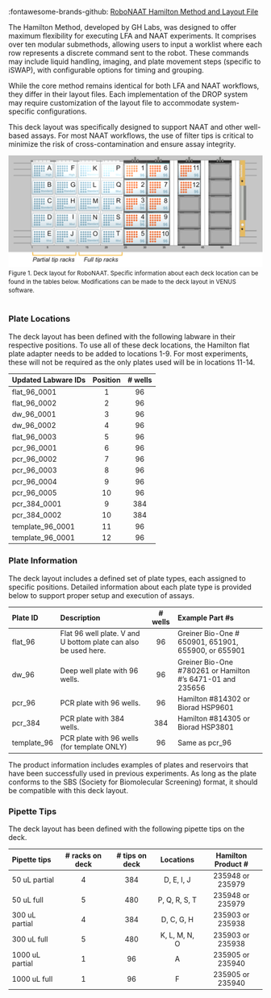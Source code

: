 :fontawesome-brands-github: [RoboNAAT Hamilton Method and Layout File](RoboNAAT.pkg) 

The Hamilton Method, developed by GH Labs, was designed to offer maximum flexibility for executing LFA and NAAT experiments. It comprises over ten modular submethods, allowing users to input a worklist where each row represents a discrete command sent to the robot. These commands may include liquid handling, imaging, and plate movement steps (specific to iSWAP), with configurable options for timing and grouping.

While the core method remains identical for both LFA and NAAT workflows, they differ in their layout files. Each implementation of the DROP system may require customization of the layout file to accommodate system-specific configurations.

This deck layout was specifically designed to support NAAT and other well-based assays. For most NAAT workflows, the use of filter tips is critical to minimize the risk of cross-contamination and ensure assay integrity.

![NAAT Deck Layout](./images/NAAT_Deck_Layout.png) <br>
<small> Figure 1. Deck layout for RoboNAAT. Specific information about each deck location can be found in the tables below. Modifications can be made to the deck layout in VENUS software. </small> <br><br>

### Plate Locations
The deck layout has been defined with the following labware in their respective positions. To use all of these deck locations, the Hamilton flat plate adapter needs to be added to locations 1-9. For most experiments, these will not be required as the only plates used will be in locations 11-14. 

| Updated Labware IDs        | Position      | # wells       |
| :------------------------- | :-----------: | :-----------: |
| flat_96_0001               | 1             | 96            |
| flat_96_0002               | 2             | 96            |
| dw_96_0001                 | 3             | 96            |
| dw_96_0002                 | 4             | 96            |
| flat_96_0003               | 5             | 96            |
| pcr_96_0001                | 6             | 96            |
| pcr_96_0002                | 7             | 96            |
| pcr_96_0003                | 8             | 96            |
| pcr_96_0004                | 9             | 96            |
| pcr_96_0005                | 10            | 96            |
| pcr_384_0001               | 9             | 384           |
| pcr_384_0002               | 10            | 384           |
| template_96_0001           | 11            | 96            |
| template_96_0001           | 12            | 96            |


### Plate Information

The deck layout includes a defined set of plate types, each assigned to specific positions. Detailed information about each plate type is provided below to support proper setup and execution of assays.

| Plate ID    | Description      | # wells       | Example Part #s     |
| :---------- | :---------------------------------- | :-----------: | :---------------------------- |
| flat_96     | Flat 96 well plate. V and U bottom plate can also be used here.| 96 | Greiner Bio-One # 650901, 651901, 655900, or 655901|
| dw_96       | Deep well plate with 96 wells.| 96 | Greiner Bio-One #780261 or Hamilton #’s 6471-01 and 235656|
| pcr_96      | PCR plate with 96 wells.| 96 | Hamilton #814302 or Biorad HSP9601|
| pcr_384     | PCR plate with 384 wells.| 384 | Hamilton #814305 or Biorad HSP3801|
| template_96 | PCR plate with 96 wells (for template ONLY)| 96 | Same as pcr_96|

The product information includes examples of plates and reservoirs that have been successfully used in previous experiments. As long as the plate conforms to the SBS (Society for Biomolecular Screening) format, it should be compatible with this deck layout.

### Pipette Tips 
The deck layout has been defined with the following pipette tips on the deck. 

| Pipette tips    | # racks on deck | # tips on deck | Locations   | Hamilton Product # |
| :-------------- | :-----------: | :-----------: |:-----------:   |:-----------: |
| 50 uL partial   | 4             | 384           | D, E, I, J     | 235948 or 235979 |
| 50 uL full      | 5             | 480           | P, Q, R, S, T  | 235948 or 235979 |
| 300 uL partial  | 4             | 384           | D, C, G, H     | 235903 or 235938 |
| 300 uL full     | 5             | 480           | K, L, M, N, O  | 235903 or 235938|
| 1000 uL partial | 1             | 96            | A              | 235905 or 235940 |
| 1000 uL full    | 1             | 96            | F              | 235905 or 235940 |
